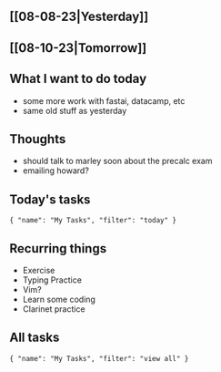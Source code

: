 ## [[08-08-23|Yesterday]]
## [[08-10-23|Tomorrow]]
## What I want to do today
- some more work with fastai, datacamp, etc
- same old stuff as yesterday
## Thoughts
- should talk to marley soon about the precalc exam
- emailing howard?
## Today's tasks

```todoist 
{ "name": "My Tasks", "filter": "today" } 
```

## Recurring things
- Exercise
- Typing Practice
- Vim?
- Learn some coding
- Clarinet practice


## All tasks

```todoist 
{ "name": "My Tasks", "filter": "view all" } 
```
